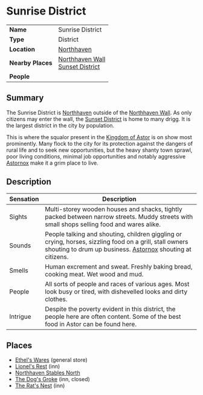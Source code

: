 # Sunrise District

|||
| --- | --- |
| **Name** | Sunrise District | place.4
| **Type** | District |
| **Location** | [Northhaven](../cities/northhaven.md) |
| **Nearby Places** | [Northhaven Wall](../../structures/northhaven-wall.md)<br>[Sunset District](sunset-district.md) |
| **People** | |

## Summary

The Sunrise District is [Northhaven](../cities/northhaven.md) outside of the [Northhaven Wall](../../structures/northhaven-wall.md). As only citizens may enter the wall, the [Sunset District](sunset-district.md) is home to many drigg. It is the largest district in the city by population.

This is where the squalor present in the [Kingdom of Astor](../../../civilisations/kingdom-of-astor/kingdom-of-astor.md) is on show most prominently. Many flock to the city for its protection against the dangers of rural life and to seek new opportunities, but the heavy shanty town sprawl, poor living conditions, minimal job opportunities and notably aggressive [Astornox](../../../organisations/government/astornox/astornox.md) make it a grim place to live.

## Description

| Sensation | Description |
| ---- | --- |
| Sights | Multi-storey wooden houses and shacks, tightly packed between narrow streets. Muddy streets with small shops selling food and wares alike. |
| Sounds | People talking and shouting, children giggling or crying, horses, sizzling food on a grill, stall owners shouting to drum up business. [Astornox](../../../organisations/government/astornox/astornox.md) shouting at citizens. |
| Smells | Human excrement and sweat. Freshly baking bread, cooking meat. Wet wood and mud. |
| People | All sorts of people and races of various ages. Most look busy or tired, with dishevelled looks and dirty clothes. |
| Intrigue | Despite the poverty evident in this district, the people here are often content. Some of the best food in Astor can be found here. |

## Places

- [Ethel's Wares](../../buildings/shops/ethels-wares.md) (general store)
- [Lionel's Rest](../../buildings/inns-taverns/lionels-rest.md) (inn)
- [Northhaven Stables North](../../buildings/stables/northhaven-stables-north.md)
- [The Dog's Groke](../../buildings/inns-taverns/the-dogs-groke.md) (inn, closed)
- [The Rat's Nest](../../buildings/inns-taverns/the-rats-nest.md) (inn)
